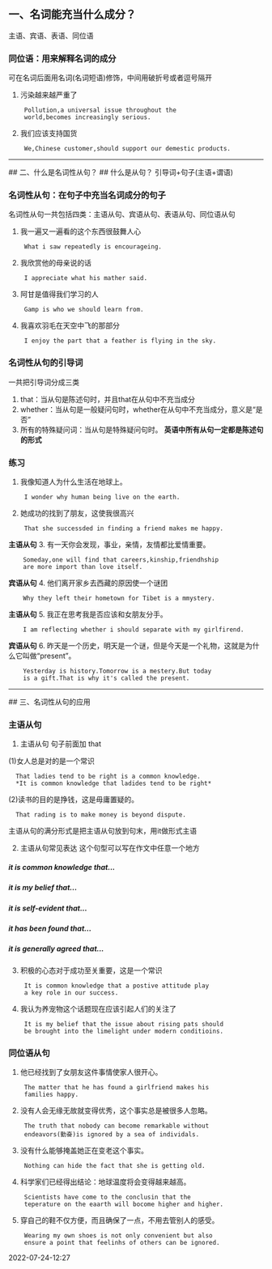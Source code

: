 ## 一、名词能充当什么成分？
主语、宾语、表语、同位语
###  同位语：用来解释名词的成分
可在名词后面用名词(名词短语)修饰，中间用破折号或者逗号隔开

1. 污染越来越严重了

        Pollution,a universal issue throughout the 
        world,becomes increasingly serious.   
2. 我们应该支持国货

        We,Chinese customer,should support our demestic products.
<hr>
## 二、什么是名词性从句？
##  什么是从句？
引导词+句子(主语+谓语)

###  名词性从句：在句子中充当名词成分的句子
名词性从句一共包括四类：主语从句、宾语从句、表语从句、同位语从句
1. 我一遍又一遍看的这个东西很鼓舞人心

        What i saw repeatedly is encourageing.
2. 我欣赏他的母亲说的话

        I appreciate what his mather said.
3. 阿甘是值得我们学习的人

        Gamp is who we should learn from.
4. 我喜欢羽毛在天空中飞的那部分

        I enjoy the part that a feather is flying in the sky.

### 	名词性从句的引导词
一共把引导词分成三类
1. that：当从句是陈述句时，并且that在从句中不充当成分
2. whether：当从句是一般疑问句时，whether在从句中不充当成分，意义是“是否”
3. 所有的特殊疑问词：当从句是特殊疑问句时。
**英语中所有从句一定都是陈述句的形式**

### 	练习
1. 我像知道人为什么生活在地球上。

        I wonder why human being live on the earth.
2. 她成功的找到了朋友，这使我很高兴

        That she successded in finding a friend makes me happy.

**主语从句**
3. 有一天你会发现，事业，亲情，友情都比爱情重要。

        Someday,one will find that careers,kinship,friendhship
        are more import than love itself.

**宾语从句**
4. 他们离开家乡去西藏的原因使一个谜团

        Why they left their hometown for Tibet is a mmystery.

**主语从句**
5. 我正在思考我是否应该和女朋友分手。

        I am reflecting whether i should separate with my girlfirend.

**宾语从句**
6. 昨天是一个历史，明天是一个谜，但是今天是一个礼物，这就是为什么它叫做“present”。

        Yesterday is history.Tomorrow is a mestery.But today 
        is a gift.That is why it's called the present.

<hr>
## 三、名词性从句的应用

### 主语从句
1. 主语从句
句子前面加 that

(1)女人总是对的是一个常识

      That ladies tend to be right is a common knowledge.
      *It is common knowledge that ladides tend to be right*
      
(2)读书的目的是挣钱，这是毋庸置疑的。

      That rading is to make money is beyond dispute.
      
主语从句的满分形式是把主语从句放到句末，用it做形式主语

2. 主语从句常见表达
这个句型可以写在作文中任意一个地方
##### *it is common knowledge that...*
##### *it is my belief that...*
##### *it is self-evident that...*
##### *it has been found that...*
##### *it is generally agreed that...*

3. 积极的心态对于成功至关重要，这是一个常识

        It is common knowledge that a postive attitude play
        a key role in our success.

4. 我认为养宠物这个话题现在应该引起人们的关注了

        It is my belief that the issue about rising pats should
        be brought into the limelight under modern conditioins.

### 同位语从句

1. 他已经找到了女朋友这件事情使家人很开心。

        The matter that he has found a girlfriend makes his
        families happy.
2. 没有人会无缘无故就变得优秀，这个事实总是被很多人忽略。

        The truth that nobody can become remarkable without 
        endeavors(勤奋)is ignored by a sea of individals.
3. 没有什么能够掩盖她正在变老这个事实。

        Nothing can hide the fact that she is getting old.
4. 科学家们已经得出结论：地球温度将会变得越来越高。	

        Scientists have come to the conclusin that the 
        teperature on the eaarth will bocome higher and higher.
5. 穿自己的鞋不仅方便，而且确保了一点，不用去管别人的感受。

        Wearing my own shoes is not only convenient but also 
        ensure a point that feelinhs of others can be ignored.





2022-07-24-12:27
